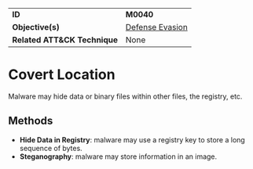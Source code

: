 |||
|---------|------------------------|
|**ID**|**M0040**|
|**Objective(s)**| [Defense Evasion](../defense-evasion)|
|**Related ATT&CK Technique**|None|


Covert Location
===============
Malware may hide data or binary files within other files, the registry, etc. 

Methods
-------
* **Hide Data in Registry**: malware may use a registry key to store a long sequence of bytes.
* **Steganography**: malware may store information in an image.
